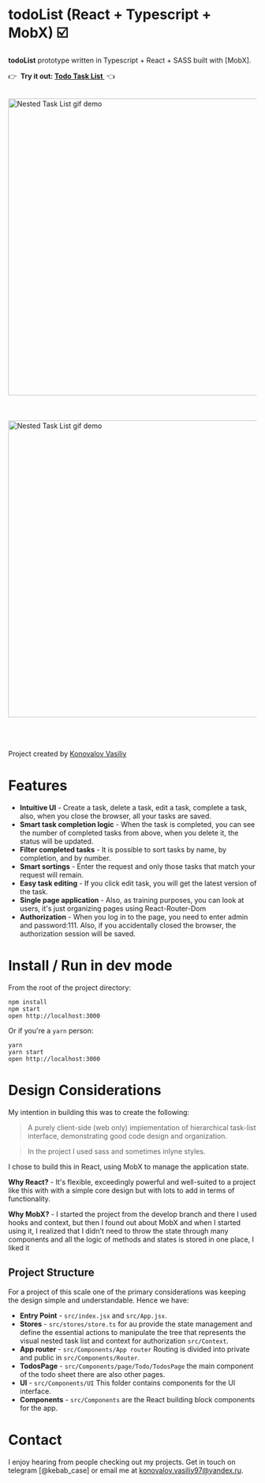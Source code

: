 todoList (React + Typescript + MobX) ☑️
=====================

**todoList**  prototype written in Typescript + React + SASS  built with [MobX].

👉  **Try it out: [Todo Task List ](https://vasiliy19-12-1997.github.io/todoList)**  👈



&nbsp;<br />
<img src="https://user-images.githubusercontent.com/102950888/232326070-212d9c73-076f-45ba-9e64-106284c7d2f6.png" alt="Nested Task List gif demo" width=600 />
&nbsp;<br />
&nbsp;<br />
&nbsp;<br />
<img src="https://user-images.githubusercontent.com/102950888/232326591-2e207e87-6830-4462-924d-d18840e47670.png" alt="Nested Task List gif demo" width=600 />
&nbsp;<br />
&nbsp;<br />
&nbsp;<br />


Project created by [Konovalov Vasiliy](https://github.com/vasiliy19-12-1997)

# Features


- **Intuitive UI** - Create a task, delete a task, edit a task, complete a task, 
also, when you close the browser, all your tasks are saved.
- **Smart task completion logic** - When the task is completed, you can see the number of completed tasks from above, when you delete it, the status will be updated.
- **Filter completed tasks** - It is possible to sort tasks by name, by completion, and by number.
- **Smart sortings** - Enter the request and only those tasks that match your request will remain.
- **Easy task editing** - If you click edit task, you will get the latest version of the task.
- **Single page application**  - Also, as training purposes, you can look at users, it's just organizing pages using React-Router-Dom
- **Authorization**  - When you log in to the page, you need to enter admin and password:111. Also, if you accidentally closed the browser, the authorization session will be saved.

# Install / Run in dev mode

From the root of the project directory:

```
npm install
npm start
open http://localhost:3000
```

Or if you're a `yarn` person:

```
yarn
yarn start
open http://localhost:3000
```

# Design Considerations

My intention in building this was to create the following:

> A purely client-side (web only) implementation of hierarchical task-list interface, demonstrating good code design and organization.

> In the project I used sass and sometimes inlyne styles.

I chose to build this in React, using MobX to manage the application state.

**Why React?** - It's flexible, exceedingly powerful and well-suited to a project like this with with a simple core design but with lots to add in terms of functionality.

**Why MobX?** - I started the project from the develop branch and there I used hooks and context, but then I found out about MobX and when I started using it, I realized that I didn't need to throw the state through many components and all the logic of methods and states is stored in one place, I liked it


## Project Structure

For a project of this scale one of the primary considerations was keeping the design simple and understandable. Hence we have:

- **Entry Point** - `src/index.jsx` and `src/App.jsx`.
- **Stores** - `src/stores/store.ts` for au  provide the state management and define the essential actions to manipulate the tree that represents the visual nested task list and context for authorization `src/Context`.
- **App router** - `src/Components/App router` Routing is divided into private and public in `src/Components/Router`.
- **TodosPage** - `src/Components/page/Todo/TodosPage` the main component of the todo sheet there are also other pages.
- **UI** - `src/Components/UI` This folder contains components for the UI interface.
- **Components** - `src/Сomponents` are the React building block components for the app.
 
# Contact

I enjoy hearing from people checking out my projects. Get in touch on telegram [@kebab_case] or email me at
konovalov.vasiliy97@yandex.ru. 
